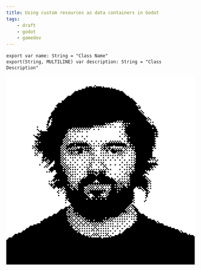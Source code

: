```yaml
---
title: Using custom resources as data containers in Godot
tags:
    - draft
    - godot
    - gamedev
---
```


```gdscript
export var name: String = "Class Name"
export(String, MULTILINE) var description: String = "Class Description"
```

![](/static/img/Untitled.jpeg)

